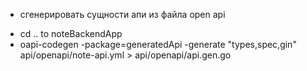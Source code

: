 * сгенерировать сущности апи из файла open api
 - cd .. to noteBackendApp
 - oapi-codegen -package=generatedApi -generate "types,spec,gin" api/openapi/note-api.yml > api/openapi/api.gen.go 